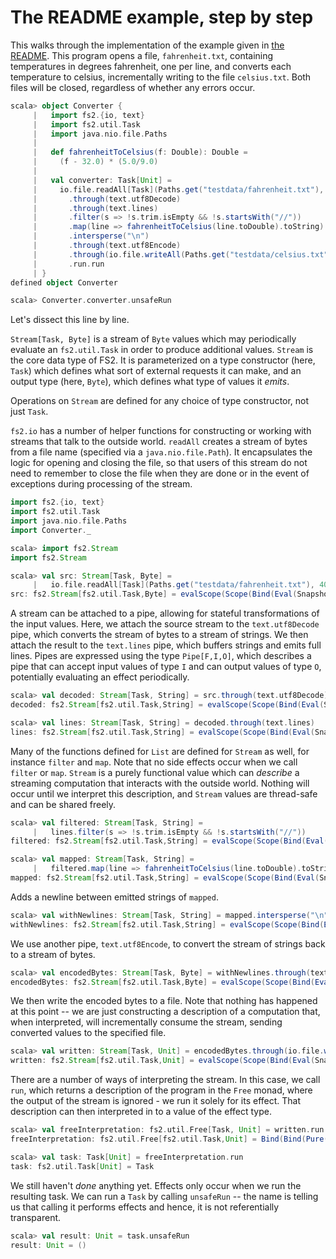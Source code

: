 # The README example, step by step

This walks through the implementation of the example given in [the README](../README.md). This program opens a file, `fahrenheit.txt`, containing temperatures in degrees fahrenheit, one per line, and converts each temperature to celsius, incrementally writing to the file `celsius.txt`. Both files will be closed, regardless of whether any errors occur.

```scala
scala> object Converter {
     |   import fs2.{io, text}
     |   import fs2.util.Task
     |   import java.nio.file.Paths
     | 
     |   def fahrenheitToCelsius(f: Double): Double =
     |     (f - 32.0) * (5.0/9.0)
     | 
     |   val converter: Task[Unit] =
     |     io.file.readAll[Task](Paths.get("testdata/fahrenheit.txt"), 4096)
     |       .through(text.utf8Decode)
     |       .through(text.lines)
     |       .filter(s => !s.trim.isEmpty && !s.startsWith("//"))
     |       .map(line => fahrenheitToCelsius(line.toDouble).toString)
     |       .intersperse("\n")
     |       .through(text.utf8Encode)
     |       .through(io.file.writeAll(Paths.get("testdata/celsius.txt")))
     |       .run.run
     | }
defined object Converter

scala> Converter.converter.unsafeRun
```

Let's dissect this line by line.

`Stream[Task, Byte]` is a stream of `Byte` values which may periodically evaluate an `fs2.util.Task` in order to produce additional values. `Stream` is the core data type of FS2. It is parameterized on a type constructor (here, `Task`) which defines what sort of external requests it can make, and an output type (here, `Byte`), which defines what type of values it _emits_.

Operations on `Stream` are defined for any choice of type constructor, not just `Task`.

`fs2.io` has a number of helper functions for constructing or working with streams that talk to the outside world. `readAll` creates a stream of bytes from a file name (specified via a `java.nio.file.Path`). It encapsulates the logic for opening and closing the file, so that users of this stream do not need to remember to close the file when they are done or in the event of exceptions during processing of the stream.

```scala
import fs2.{io, text}
import fs2.util.Task
import java.nio.file.Paths
import Converter._
```

```scala
scala> import fs2.Stream
import fs2.Stream

scala> val src: Stream[Task, Byte] =
     |   io.file.readAll[Task](Paths.get("testdata/fahrenheit.txt"), 4096)
src: fs2.Stream[fs2.util.Task,Byte] = evalScope(Scope(Bind(Eval(Snapshot),<function1>))).flatMap(<function1>)
```

A stream can be attached to a pipe, allowing for stateful transformations of the input values. Here, we attach the source stream to the `text.utf8Decode` pipe, which converts the stream of bytes to a stream of strings. We then attach the result to the `text.lines` pipe, which buffers strings and emits full lines. Pipes are expressed using the type `Pipe[F,I,O]`, which describes a pipe that can accept input values of type `I` and can output values of type `O`, potentially evaluating an effect periodically.

```scala
scala> val decoded: Stream[Task, String] = src.through(text.utf8Decode)
decoded: fs2.Stream[fs2.util.Task,String] = evalScope(Scope(Bind(Eval(Snapshot),<function1>))).flatMap(<function1>)

scala> val lines: Stream[Task, String] = decoded.through(text.lines)
lines: fs2.Stream[fs2.util.Task,String] = evalScope(Scope(Bind(Eval(Snapshot),<function1>))).flatMap(<function1>)
```

Many of the functions defined for `List` are defined for `Stream` as well, for instance `filter` and `map`. Note that no side effects occur when we call `filter` or `map`. `Stream` is a purely functional value which can _describe_ a streaming computation that interacts with the outside world. Nothing will occur until we interpret this description, and `Stream` values are thread-safe and can be shared freely.

```scala
scala> val filtered: Stream[Task, String] =
     |   lines.filter(s => !s.trim.isEmpty && !s.startsWith("//"))
filtered: fs2.Stream[fs2.util.Task,String] = evalScope(Scope(Bind(Eval(Snapshot),<function1>))).flatMap(<function1>)

scala> val mapped: Stream[Task, String] =
     |   filtered.map(line => fahrenheitToCelsius(line.toDouble).toString)
mapped: fs2.Stream[fs2.util.Task,String] = evalScope(Scope(Bind(Eval(Snapshot),<function1>))).flatMap(<function1>).mapChunks(<function1>)
```

Adds a newline between emitted strings of `mapped`.

```scala
scala> val withNewlines: Stream[Task, String] = mapped.intersperse("\n")
withNewlines: fs2.Stream[fs2.util.Task,String] = evalScope(Scope(Bind(Eval(Snapshot),<function1>))).flatMap(<function1>)
```

We use another pipe, `text.utf8Encode`, to convert the stream of strings back to a stream of bytes.

```scala
scala> val encodedBytes: Stream[Task, Byte] = withNewlines.through(text.utf8Encode)
encodedBytes: fs2.Stream[fs2.util.Task,Byte] = evalScope(Scope(Bind(Eval(Snapshot),<function1>))).flatMap(<function1>).flatMap(<function1>)
```

We then write the encoded bytes to a file. Note that nothing has happened at this point -- we are just constructing a description of a computation that, when interpreted, will incrementally consume the stream, sending converted values to the specified file.

```scala
scala> val written: Stream[Task, Unit] = encodedBytes.through(io.file.writeAll(Paths.get("testdata/celsius.txt")))
written: fs2.Stream[fs2.util.Task,Unit] = evalScope(Scope(Bind(Eval(Snapshot),<function1>))).flatMap(<function1>)
```

There are a number of ways of interpreting the stream. In this case, we call `run`, which returns a description of the program in the `Free` monad, where the output of the stream is ignored - we run it solely for its effect. That description can then interpreted in to a value of the effect type.

```scala
scala> val freeInterpretation: fs2.util.Free[Task, Unit] = written.run
freeInterpretation: fs2.util.Free[fs2.util.Task,Unit] = Bind(Bind(Pure(()),<function1>),<function1>)

scala> val task: Task[Unit] = freeInterpretation.run
task: fs2.util.Task[Unit] = Task
```

We still haven't *done* anything yet. Effects only occur when we run the resulting task. We can run a `Task` by calling `unsafeRun` -- the name is telling us that calling it performs effects and hence, it is not referentially transparent.

```scala
scala> val result: Unit = task.unsafeRun
result: Unit = ()
```
